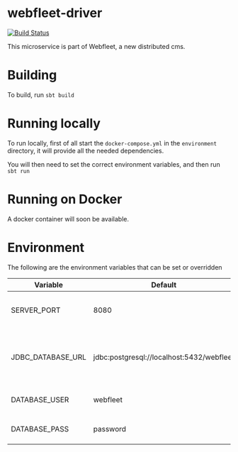 # webfleet-driver
[![Build Status](https://travis-ci.com/LukeDS-it/webfleet-driver.svg?branch=master)](https://travis-ci.com/LukeDS-it/jekyll-driver)

This microservice is part of Webfleet, a new distributed cms.

# Building

To build, run `sbt build`

# Running locally

To run locally, first of all start the `docker-compose.yml` in the `environment` directory,
it will provide all the needed dependencies.

You will then need to set the correct environment variables, and then run `sbt run`

# Running on Docker

A docker container will soon be available.

# Environment

The following are the environment variables that can be set or overridden

|      Variable     |                   Default                   |                           Description                          |
|-------------------|---------------------------------------------|----------------------------------------------------------------|
| SERVER_PORT       | 8080                                        | HTTP Port where the application is exposed                     |
| JDBC_DATABASE_URL | jdbc:postgresql://localhost:5432/webfleet   | Full JDBC url for the postgresql database for akka persistence |
| DATABASE_USER     | webfleet                                    | Username to connect to the DB                                  |
| DATABASE_PASS     | password                                    | Password to connect to the DB                                  |
